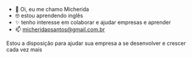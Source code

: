 - 👋 Oi, eu me chamo Micherida 
- 🤓 estou aprendendo inglês
- ✨ tenho interesse em colaborar e ajudar empresas e aprender
- 📫 micheridapsantos@gmail.com.br

Estou a disposição para ajudar sua empresa a se desenvolver e crescer cada vez mais 
